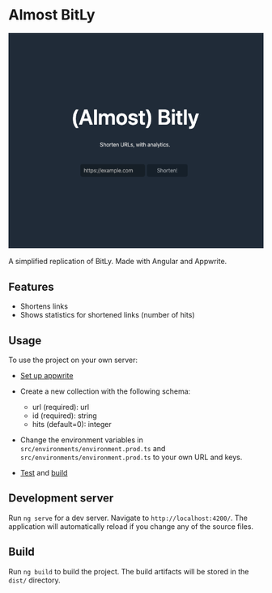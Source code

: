 # Almost BitLy

![Almost BitLy](./almost-bitly.png)

A simplified replication of BitLy. Made with Angular and Appwrite.

## Features

- Shortens links
- Shows statistics for shortened links (number of hits)

## Usage

To use the project on your own server:

- [Set up appwrite](https://appwrite.io/docs/installation)
- Create a new collection with the following schema:
  * url (required): url
  * id (required): string
  * hits (default=0): integer

- Change the environment variables in `src/environments/environment.prod.ts` and `src/environments/environment.prod.ts` to your own URL and keys.
- [Test](#development-server) and [build](#build)

## Development server

Run `ng serve` for a dev server. Navigate to `http://localhost:4200/`. The application will automatically reload if you change any of the source files.

## Build

Run `ng build` to build the project. The build artifacts will be stored in the `dist/` directory.
